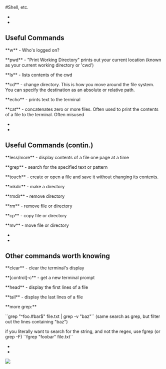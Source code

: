 #Shell, etc.



-
-
## Useful Commands
<p class="fragment fade-up">**w** - Who's logged on?</p>
<p class="fragment fade-up">**pwd** - "Print Working Directory" prints out your current location (known as your current working directory or 'cwd')</p>
<p class="fragment fade-up">**ls** - lists contents of the cwd</p>
<p class="fragment fade-up">**cd** - change directory. This is how you move around the file system. You can specify the destination as an absolute or relative path.</p>
<p class="fragment fade-up">**echo** - prints text to the terminal</p>
<p class="fragment fade-up">**cat** - concatenates zero or more files. Often used to print the contents of a file to the terminal. Often misused</p>


-
-
## Useful Commands (contin.)
<p class="fragment fade-up">**less/more** - display contents of a file one page at a time</p>
<p class="fragment fade-up">**grep** - search for the specified text or pattern</p>
<p class="fragment fade-up">**touch** - create or open a file and save it without changing its contents. </p>
<p class="fragment fade-up">**mkdir** - make a directory</p>
<p class="fragment fade-up">**rmdir** - remove directory</p>
<p class="fragment fade-up">**rm** - remove file or directory</p>
<p class="fragment fade-up">**cp** - copy file or directory</p>
<p class="fragment fade-up">**mv** - move file or directory</p>

-
-
## Other commands worth knowing
<p class="fragment fade-up">**clear** - clear the terminal's display </p>
<p class="fragment fade-up">**[control]-c** - get a new terminal prompt</p>

<p class="fragment fade-up">**head** - display the first lines of a file</p>
<p class="fragment fade-up">**tail** - display the last lines of a file</p>

<p class="fragment fade-up">**more grep:**</p>
<p class="fragment fade-up">
``grep "^foo.#bar$" file.txt | grep -v "baz"``
(same  search as grep, but filter out the lines containing "baz")
</p>
<p class="fragment fade-up">
if you literally want to search for the string,
and not the regex, use fgrep (or grep -F)
``fgrep "foobar" file.txt``</p>


-
-
<img src="/reveal-slides-light/img/bunnies/cute-bunnies-tongues-3.jpg" >
